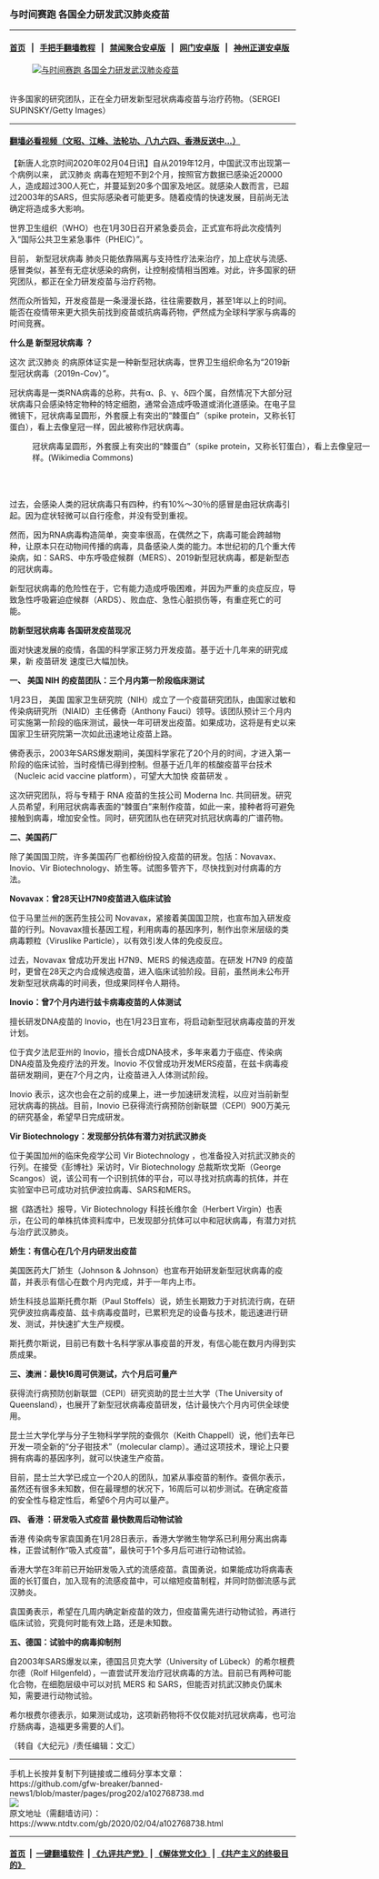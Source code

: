 ### 与时间赛跑 各国全力研发武汉肺炎疫苗
------------------------

#### [首页](https://github.com/gfw-breaker/banned-news1/blob/master/README.md) &nbsp;&nbsp;|&nbsp;&nbsp; [手把手翻墙教程](https://github.com/gfw-breaker/guides/wiki) &nbsp;&nbsp;|&nbsp;&nbsp; [禁闻聚合安卓版](https://github.com/gfw-breaker/bn-android) &nbsp;&nbsp;|&nbsp;&nbsp; [网门安卓版](https://github.com/oGate2/oGate) &nbsp;&nbsp;|&nbsp;&nbsp; [神州正道安卓版](https://github.com/SzzdOgate/update) 



<div><div class="featured_image">
 <a href="https://i.ntdtv.com/assets/uploads/2020/02/GettyImages-1178786941.jpg" target="_blank">
  <figure>
   <img alt="与时间赛跑 各国全力研发武汉肺炎疫苗" src="https://i.ntdtv.com/assets/uploads/2020/02/GettyImages-1178786941-800x450.jpg"/>
  </figure><br/>
 </a>
 <span class="caption">
  许多国家的研究团队，正在全力研发新型冠状病毒疫苗与治疗药物。（SERGEI SUPINSKY/Getty Images）
 </span>
</div>
</div><hr/>

#### [翻墙必看视频（文昭、江峰、法轮功、八九六四、香港反送中...）](https://github.com/gfw-breaker/banned-news1/blob/master/pages/link3.md)

<div><div class="post_content" itemprop="articleBody">
 <p>
  【新唐人北京时间2020年02月04日讯】自从2019年12月，中国武汉市出现第一个病例以来，
  <ok href="https://www.ntdtv.com/gb/武汉肺炎.htm">
   武汉肺炎
  </ok>
  病毒在短短不到2个月，按照官方数据已感染近20000人，造成超过300人死亡，并蔓延到20多个国家及地区。就感染人数而言，已超过2003年的SARS，但实际感染者可能更多。随着疫情的快速发展，目前尚无法确定将造成多大影响。
 </p>
 <p>
  世界卫生组织（WHO）也在1月30日召开紧急委员会，正式宣布将此次疫情列入“国际公共卫生紧急事件（PHEIC）”。
 </p>
 <p>
  目前，
  <ok href="https://www.ntdtv.com/gb/新型冠状病毒.htm">
   新型冠状病毒
  </ok>
  肺炎只能依靠隔离与支持性疗法来治疗，加上症状与流感、感冒类似，甚至有无症状感染的病例，让控制疫情相当困难。对此，许多国家的研究团队，都正在全力研发疫苗与治疗药物。
 </p>
 <p>
  然而众所皆知，开发疫苗是一条漫漫长路，往往需要数月，甚至1年以上的时间。能否在疫情带来更大损失前找到疫苗或抗病毒药物，俨然成为全球科学家与病毒的时间竞赛。
 </p>
 <p>
  <strong>
   什么是
   <ok href="https://www.ntdtv.com/gb/新型冠状病毒.htm">
    新型冠状病毒
   </ok>
   ？
  </strong>
 </p>
 <p>
  这次
  <ok href="https://www.ntdtv.com/gb/武汉肺炎.htm">
   武汉肺炎
  </ok>
  的病原体证实是一种新型冠状病毒，世界卫生组织命名为“2019新型冠状病毒（2019n-Cov）”。
 </p>
 <p>
  冠状病毒是一类RNA病毒的总称，共有α、β、γ、δ四个属，自然情况下大部分冠状病毒只会感染特定物种的特定细胞，通常会造成呼吸道或消化道感染。在电子显微镜下，冠状病毒呈圆形，外套膜上有突出的“棘蛋白”（spike protein，又称长钉蛋白），看上去像皇冠一样，因此被称作冠状病毒。
 </p>
 <figure class="wp-caption alignnone" id="attachment_102768746" style="width: 600px">
  <img alt="" class="size-medium wp-image-102768746" src="https://i.ntdtv.com/assets/uploads/2020/02/Coronaviruses_004_lores-600x428-600x428.jpg">
   <br/><figcaption class="wp-caption-text">
    冠状病毒呈圆形，外套膜上有突出的“棘蛋白”（spike protein，又称长钉蛋白），看上去像皇冠一样。(Wikimedia Commons)
   </figcaption><br/>
  </img>
 </figure><br/>
 <p>
  过去，会感染人类的冠状病毒只有四种，约有10%～30％的感冒是由冠状病毒引起。因为症状轻微可以自行痊愈，并没有受到重视。
 </p>
 <p>
  然而，因为RNA病毒构造简单，突变率很高，在偶然之下，病毒可能会跨越物种，让原本只在动物间传播的病毒，具备感染人类的能力。本世纪初的几个重大传染病，如：SARS、中东呼吸症候群（MERS）、2019新型冠状病毒，都是新型态的冠状病毒。
 </p>
 <p>
  新型冠状病毒的危险性在于，它有能力造成呼吸困难，并因为严重的炎症反应，导致急性呼吸窘迫症候群（ARDS）、败血症、急性心脏损伤等，有重症死亡的可能。
 </p>
 <p>
  <strong>
   防新型冠状病毒 各国研发疫苗现况
  </strong>
 </p>
 <p>
  面对快速发展的疫情，各国的科学家正努力开发疫苗。基于近十几年来的研究成果，新
  <ok href="https://www.ntdtv.com/gb/疫苗研发.htm">
   疫苗研发
  </ok>
  速度已大幅加快。
 </p>
 <p>
  <strong>
   一、
   <ok href="https://www.ntdtv.com/gb/美国.htm">
    美国
   </ok>
   NIH 的疫苗团队：三个月内第一阶段临床测试
  </strong>
 </p>
 <p>
  1月23日，
  <ok href="https://www.ntdtv.com/gb/美国.htm">
   美国
  </ok>
  国家卫生研究院（NIH）成立了一个疫苗研究团队，由国家过敏和传染病研究所（NIAID）主任佛奇（Anthony Fauci）领导。该团队预计三个月内可实施第一阶段的临床测试，最快一年可研发出疫苗。如果成功，这将是有史以来国家卫生研究院第一次如此迅速地让疫苗上路。
 </p>
 <p>
  佛奇表示，2003年SARS爆发期间，美国科学家花了20个月的时间，才进入第一阶段的临床试验，当时疫情已得到控制。但基于近几年的核酸疫苗平台技术（Nucleic acid vaccine platform），可望大大加快
  <ok href="https://www.ntdtv.com/gb/疫苗研发.htm">
   疫苗研发
  </ok>
  。
 </p>
 <p>
  这次研究团队，将与专精于 RNA 疫苗的生技公司 Moderna Inc. 共同研发。研究人员希望，利用冠状病毒表面的“棘蛋白”来制作疫苗，如此一来，接种者将可避免接触到病毒，增加安全性。同时，研究团队也在研究对抗冠状病毒的广谱药物。
 </p>
 <p>
  <strong>
   二、美国药厂
  </strong>
 </p>
 <p>
  除了美国国卫院，许多美国药厂也都纷纷投入疫苗的研发。包括：Novavax、Inovio、Vir Biotechnology、娇生等。试图多管齐下，尽快找到对付病毒的方法。
 </p>
 <p>
  <strong>
   Novavax：曾28天让H7N9疫苗进入临床试验
  </strong>
 </p>
 <p>
  位于马里兰州的医药生技公司 Novavax，紧接着美国国卫院，也宣布加入研发疫苗的行列。Novavax擅长基因工程，利用病毒的基因序列，制作出奈米层级的类病毒颗粒（Viruslike Particle），以有效引发人体的免疫反应。
 </p>
 <p>
  过去，Novavax 曾成功开发出 H7N9、MERS 的候选疫苗。在研发 H7N9 的疫苗时，更曾在28天之内合成候选疫苗，进入临床试验阶段。目前，虽然尚未公布开发新型冠状病毒的时间表，但成果同样令人期待。
 </p>
 <p>
  <strong>
   Inovio：曾7个月内进行兹卡病毒疫苗的人体测试
  </strong>
 </p>
 <p>
  擅长研发DNA疫苗的 Inovio，也在1月23日宣布，将启动新型冠状病毒疫苗的开发计划。
 </p>
 <p>
  位于宾夕法尼亚州的 Inovio，擅长合成DNA技术，多年来着力于癌症、传染病DNA疫苗及免疫疗法的开发。Inovio 不仅曾成功开发MERS疫苗，在兹卡病毒疫苗研发期间，更在7个月之内，让疫苗进入人体测试阶段。
 </p>
 <p>
  Inovio 表示，这次也会在之前的成果上，进一步加速研发流程，以应对当前新型冠状病毒的挑战。目前，Inovio 已获得流行病预防创新联盟（CEPI）900万美元的研究基金，希望早日完成研发。
 </p>
 <p>
  <strong>
   Vir Biotechnology：发现部分抗体有潜力对抗武汉肺炎
  </strong>
 </p>
 <p>
  位于美国加州的临床免疫学公司 Vir Biotechnology ，也准备投入对抗武汉肺炎的行列。在接受《彭博社》采访时，Vir Biotechnology 总裁斯坎戈斯（George Scangos）说，该公司有一个识别抗体的平台，可以寻找对抗病毒的抗体，并在实验室中已可成功对抗伊波拉病毒、SARS和MERS。
 </p>
 <p>
  据《路透社》报导，Vir Biotechnology 科技长维尔金（Herbert Virgin）也表示，在公司的单株抗体资料库中，已发现部分抗体可以中和冠状病毒，有潜力对抗与治疗武汉肺炎。
 </p>
 <p>
  <strong>
   娇生：有信心在几个月内研发出疫苗
  </strong>
 </p>
 <p>
  美国医药大厂娇生（Johnson &amp; Johnson）也宣布开始研发新型冠状病毒的疫苗，并表示有信心在数个月内完成，并于一年内上市。
 </p>
 <p>
  娇生科技总监斯托费尔斯（Paul Stoffels）说，娇生长期致力于对抗流行病，在研究伊波拉病毒疫苗、兹卡病毒疫苗时，已累积充足的设备与技术，能迅速进行研发、测试，并快速扩大生产规模。
 </p>
 <p>
  斯托费尔斯说，目前已有数十名科学家从事疫苗的开发，有信心能在数月内得到实质成果。
 </p>
 <p>
  <strong>
   三、澳洲：最快16周可供测试，六个月后可量产
  </strong>
 </p>
 <p>
  获得流行病预防创新联盟（CEPI）研究资助的昆士兰大学（The University of Queensland），也展开了新型冠状病毒疫苗研发，估计最快六个月内可供全球使用。
 </p>
 <p>
  昆士兰大学化学与分子生物科学学院的查佩尔（Keith Chappell）说，他们去年已开发一项全新的“分子钳技术”（molecular clamp）。通过这项技术，理论上只要拥有病毒的基因序列，就可以快速生产疫苗。
 </p>
 <p>
  目前，昆士兰大学已成立一个20人的团队，加紧从事疫苗的制作。查佩尔表示，虽然还有很多未知数，但在最理想的状况下，16周后可以初步测试。在确定疫苗的安全性与稳定性后，希望6个月内可以量产。
 </p>
 <p>
  <strong>
   四、
   <ok href="https://www.ntdtv.com/gb/香港.htm">
    香港
   </ok>
   ：研发吸入式疫苗 最快数周后动物试验
  </strong>
 </p>
 <p>
  <ok href="https://www.ntdtv.com/gb/香港.htm">
   香港
  </ok>
  传染病专家袁国勇在1月28日表示，香港大学微生物学系已利用分离出病毒株，正尝试制作“吸入式疫苗”，最快可于1个多月后可进行动物试验。
 </p>
 <p>
  香港大学在3年前已开始研发吸入式的流感疫苗。袁国勇说，如果能成功将病毒表面的长钉蛋白，加入现有的流感疫苗中，可以缩短疫苗制程，并同时防御流感与武汉肺炎。
 </p>
 <p>
  袁国勇表示，希望在几周内确定新疫苗的效力，但疫苗需先进行动物试验，再进行临床试验，究竟何时能有效上路，还是未知数。
 </p>
 <p>
  <strong>
   五、德国：试验中的病毒抑制剂
  </strong>
 </p>
 <p>
  自2003年SARS爆发以来，德国吕贝克大学（University of Lübeck）的希尔根费尔德（Rolf Hilgenfeld），一直尝试开发治疗冠状病毒的方法。目前已有两种可能化合物，在细胞层级中可以对抗 MERS 和 SARS，但能否对抗武汉肺炎仍属未知，需要进行动物试验。
 </p>
 <p>
  希尔根费尔德表示，如果测试成功，这项新药物将不仅仅能对抗冠状病毒，也可治疗肠病毒，造福更多需要的人们。
 </p>
 <p>
  （转自《大纪元》/责任编辑：文汇）
 </p>
 <div class="single_ad">
 </div>
</div>
</div>
<hr/>
手机上长按并复制下列链接或二维码分享本文章：<br/>
https://github.com/gfw-breaker/banned-news1/blob/master/pages/prog202/a102768738.md <br/>
<a href='https://github.com/gfw-breaker/banned-news1/blob/master/pages/prog202/a102768738.md'><img src='https://github.com/gfw-breaker/banned-news1/blob/master/pages/prog202/a102768738.md.png'/></a> <br/>
原文地址（需翻墙访问）：https://www.ntdtv.com/gb/2020/02/04/a102768738.html


------------------------
#### [首页](https://github.com/gfw-breaker/banned-news1/blob/master/README.md) &nbsp;|&nbsp; [一键翻墙软件](https://github.com/gfw-breaker/nogfw/blob/master/README.md) &nbsp;| [《九评共产党》](https://github.com/gfw-breaker/9ping.md/blob/master/README.md#九评之一评共产党是什么) | [《解体党文化》](https://github.com/gfw-breaker/jtdwh.md/blob/master/README.md) | [《共产主义的终极目的》](https://github.com/gfw-breaker/gczydzjmd.md/blob/master/README.md)


<img src='http://gfw-breaker.win/banned-news/pages/prog202/a102768738.md' width='0px' height='0px'/>